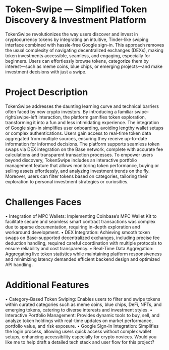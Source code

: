 # Token-Swipe — Simplified Token Discovery & Investment Platform
TokenSwipe revolutionizes the way users discover and invest in cryptocurrency tokens by integrating an intuitive, Tinder-like swiping interface combined with hassle-free Google sign-in. This approach removes the usual complexity of navigating decentralized exchanges (DEXs), making token investments accessible, seamless, and engaging, especially for beginners. Users can effortlessly browse tokens, categorize them by interest—such as meme coins, blue chips, or emerging projects—and make investment decisions with just a swipe.

 # Project Description
TokenSwipe addresses the daunting learning curve and technical barriers often faced by new crypto investors. By introducing a familiar swipe-right/swipe-left interaction, the platform gamifies token exploration, transforming it into a fun and less intimidating experience. The integration of Google sign-in simplifies user onboarding, avoiding lengthy wallet setups or complex authentications.
Users gain access to real-time token data aggregated from multiple sources, ensuring they receive up-to-date information for informed decisions. The platform supports seamless token swaps via DEX integration on the Base network, complete with accurate fee calculations and transparent transaction processes.
To empower users beyond discovery, TokenSwipe includes an interactive portfolio management feature that allows monitoring token performance, buying or selling assets effortlessly, and analyzing investment trends on the fly. Moreover, users can filter tokens based on categories, tailoring their exploration to personal investment strategies or curiosities.


# Challenges Faces
•	Integration of MPC Wallets: Implementing Coinbase’s MPC Wallet Kit to facilitate secure and seamless smart contract transactions was complex due to sparse documentation, requiring in-depth exploration and workaround development.
•	DEX Integration: Achieving smooth token swaps on Base-supported decentralized exchanges, including precise fee deduction handling, required careful coordination with multiple protocols to ensure reliability and cost transparency.
•	Real-Time Data Aggregation: Aggregating live token statistics while maintaining platform responsiveness and minimizing latency demanded efficient backend design and optimized API handling.


# Additional Features
•	Category-Based Token Swiping: Enables users to filter and swipe tokens within curated categories such as meme coins, blue chips, DeFi, NFTs, and emerging tokens, catering to diverse interests and investment styles.
•	Interactive Portfolio Management: Provides dynamic tools to buy, sell, and analyze token holdings with real-time updates on market performance, portfolio value, and risk exposure.
•	Google Sign-In Integration: Simplifies the login process, allowing users quick access without complex wallet setups, enhancing accessibility especially for crypto novices.
Would you like me to help draft a detailed tech stack and user flow for this project?


